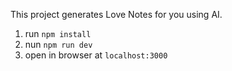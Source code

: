 <!-- # [QRLove.com](https://www.qrlove.com/) -->

This project generates Love Notes for you using AI.

1. run `npm install` 
2. nun `npm run dev`
3. open in browser at `localhost:3000`

